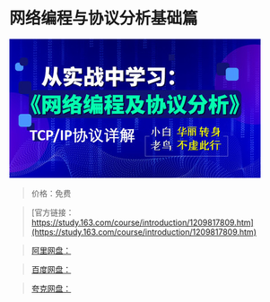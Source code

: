# 网络编程与协议分析基础篇

![img](../../../assets/study163/free/81cae88318d64835a7525619065e8811.JPG)

> 价格：免费

> [官方链接：https://study.163.com/course/introduction/1209817809.htm](https://study.163.com/course/introduction/1209817809.htm)

> [阿里网盘：]()

> [百度网盘：]()

> [夸克网盘：]()
